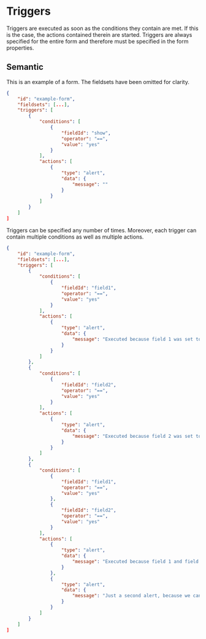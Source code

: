 # Triggers

Triggers are executed as soon as the conditions they contain are met. If this is the case, the actions contained therein are started. Triggers are always specified for the entire form and therefore must be specified in the form properties.

## Semantic

This is an example of a form. The fieldsets have been omitted for clarity.

```json
{
    "id": "example-form",
    "fieldsets": [...],
    "triggers": [
        {
            "conditions": [
                {
                    "fieldId": "show",
                    "operator": "==",
                    "value": "yes"        
                }
            ],
            "actions": [
                {
                    "type": "alert",
                    "data": {
                        "message": ""
                    }
                }
            ]            
        }
    ]
]
```

Triggers can be specified any number of times. Moreover, each trigger can contain multiple conditions as well as multiple actions.

```json
{
    "id": "example-form",
    "fieldsets": [...],
    "triggers": [
        {
            "conditions": [
                {
                    "fieldId": "field1",
                    "operator": "==",
                    "value": "yes"        
                }
            ],
            "actions": [
                {
                    "type": "alert",
                    "data": {
                        "message": "Executed because field 1 was set to yes."
                    }
                }
            ]            
        },
        {
            "conditions": [
                {
                    "fieldId": "field2",
                    "operator": "==",
                    "value": "yes"        
                }
            ],
            "actions": [
                {
                    "type": "alert",
                    "data": {
                        "message": "Executed because field 2 was set to yes."
                    }
                }
            ]            
        },
        {
            "conditions": [
                {
                    "fieldId": "field1",
                    "operator": "==",
                    "value": "yes"        
                },
                {
                    "fieldId": "field2",
                    "operator": "==",
                    "value": "yes"        
                }
            ],
            "actions": [
                {
                    "type": "alert",
                    "data": {
                        "message": "Executed because field 1 and field 2 was set to yes."
                    }
                },
                {
                    "type": "alert",
                    "data": {
                        "message": "Just a second alert, because we can."
                    }
                }
            ]            
        }
    ]
]
```

